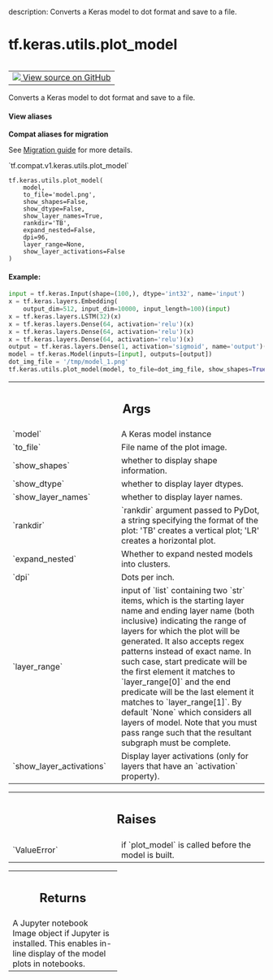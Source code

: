 description: Converts a Keras model to dot format and save to a file.

<div itemscope itemtype="http://developers.google.com/ReferenceObject">
<meta itemprop="name" content="tf.keras.utils.plot_model" />
<meta itemprop="path" content="Stable" />
</div>

# tf.keras.utils.plot_model

<!-- Insert buttons and diff -->

<table class="tfo-notebook-buttons tfo-api nocontent" align="left">
<td>
  <a target="_blank" href="https://github.com/keras-team/keras/tree/v2.9.0/keras/utils/vis_utils.py#L357-L449">
    <img src="https://www.tensorflow.org/images/GitHub-Mark-32px.png" />
    View source on GitHub
  </a>
</td>
</table>



Converts a Keras model to dot format and save to a file.

<section class="expandable">
  <h4 class="showalways">View aliases</h4>
  <p>
<b>Compat aliases for migration</b>
<p>See
<a href="https://www.tensorflow.org/guide/migrate">Migration guide</a> for
more details.</p>
<p>`tf.compat.v1.keras.utils.plot_model`</p>
</p>
</section>

<pre class="devsite-click-to-copy prettyprint lang-py tfo-signature-link">
<code>tf.keras.utils.plot_model(
    model,
    to_file=&#x27;model.png&#x27;,
    show_shapes=False,
    show_dtype=False,
    show_layer_names=True,
    rankdir=&#x27;TB&#x27;,
    expand_nested=False,
    dpi=96,
    layer_range=None,
    show_layer_activations=False
)
</code></pre>



<!-- Placeholder for "Used in" -->


#### Example:



```python
input = tf.keras.Input(shape=(100,), dtype='int32', name='input')
x = tf.keras.layers.Embedding(
    output_dim=512, input_dim=10000, input_length=100)(input)
x = tf.keras.layers.LSTM(32)(x)
x = tf.keras.layers.Dense(64, activation='relu')(x)
x = tf.keras.layers.Dense(64, activation='relu')(x)
x = tf.keras.layers.Dense(64, activation='relu')(x)
output = tf.keras.layers.Dense(1, activation='sigmoid', name='output')(x)
model = tf.keras.Model(inputs=[input], outputs=[output])
dot_img_file = '/tmp/model_1.png'
tf.keras.utils.plot_model(model, to_file=dot_img_file, show_shapes=True)
```

<!-- Tabular view -->
 <table class="responsive fixed orange">
<colgroup><col width="214px"><col></colgroup>
<tr><th colspan="2"><h2 class="add-link">Args</h2></th></tr>

<tr>
<td>
`model`
</td>
<td>
A Keras model instance
</td>
</tr><tr>
<td>
`to_file`
</td>
<td>
File name of the plot image.
</td>
</tr><tr>
<td>
`show_shapes`
</td>
<td>
whether to display shape information.
</td>
</tr><tr>
<td>
`show_dtype`
</td>
<td>
whether to display layer dtypes.
</td>
</tr><tr>
<td>
`show_layer_names`
</td>
<td>
whether to display layer names.
</td>
</tr><tr>
<td>
`rankdir`
</td>
<td>
`rankdir` argument passed to PyDot,
a string specifying the format of the plot: 'TB' creates a vertical
  plot; 'LR' creates a horizontal plot.
</td>
</tr><tr>
<td>
`expand_nested`
</td>
<td>
Whether to expand nested models into clusters.
</td>
</tr><tr>
<td>
`dpi`
</td>
<td>
Dots per inch.
</td>
</tr><tr>
<td>
`layer_range`
</td>
<td>
input of `list` containing two `str` items, which is the
starting layer name and ending layer name (both inclusive) indicating the
range of layers for which the plot will be generated. It also accepts
regex patterns instead of exact name. In such case, start predicate will
be the first element it matches to `layer_range[0]` and the end predicate
will be the last element it matches to `layer_range[1]`. By default `None`
which considers all layers of model. Note that you must pass range such
that the resultant subgraph must be complete.
</td>
</tr><tr>
<td>
`show_layer_activations`
</td>
<td>
Display layer activations (only for layers that
have an `activation` property).
</td>
</tr>
</table>



<!-- Tabular view -->
 <table class="responsive fixed orange">
<colgroup><col width="214px"><col></colgroup>
<tr><th colspan="2"><h2 class="add-link">Raises</h2></th></tr>

<tr>
<td>
`ValueError`
</td>
<td>
if `plot_model` is called before the model is built.
</td>
</tr>
</table>



<!-- Tabular view -->
 <table class="responsive fixed orange">
<colgroup><col width="214px"><col></colgroup>
<tr><th colspan="2"><h2 class="add-link">Returns</h2></th></tr>
<tr class="alt">
<td colspan="2">
A Jupyter notebook Image object if Jupyter is installed.
This enables in-line display of the model plots in notebooks.
</td>
</tr>

</table>

